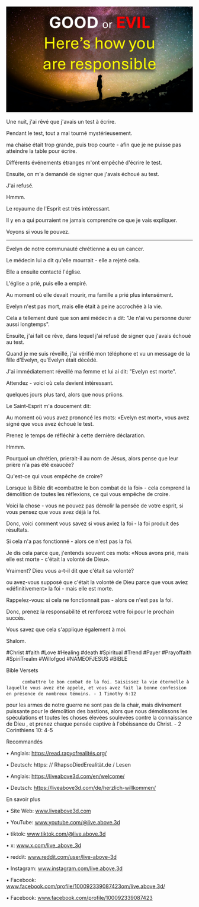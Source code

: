 ![Video cover image](../cover.jpg)

Une nuit, j'ai rêvé que j'avais un test à écrire.

Pendant le test, tout a mal tourné mystérieusement.

ma chaise était trop grande, puis trop courte - afin que je ne puisse pas atteindre la table pour écrire.

Différents événements étranges m'ont empêché d'écrire le test.

Ensuite, on m'a demandé de signer que j'avais échoué au test.

J'ai refusé.

Hmmm.

Le royaume de l'Esprit est très intéressant.

Il y en a qui pourraient ne jamais comprendre ce que je vais expliquer.

Voyons si vous le pouvez.

---

Evelyn de notre communauté chrétienne a eu un cancer.

Le médecin lui a dit qu'elle mourrait - elle a rejeté cela.

Elle a ensuite contacté l'église.

L'église a prié, puis elle a empiré.

Au moment où elle devait mourir, ma famille a prié plus intensément.

Evelyn n'est pas mort, mais elle était à peine accrochée à la vie.

Cela a tellement duré que son ami médecin a dit: "Je n'ai vu personne durer aussi longtemps".

Ensuite, j'ai fait ce rêve, dans lequel j'ai refusé de signer que j'avais échoué au test.

Quand je me suis réveillé, j'ai vérifié mon téléphone et vu un message de la fille d'Evelyn, qu'Evelyn était décédé.

J'ai immédiatement réveillé ma femme et lui ai dit: "Evelyn est morte".

Attendez - voici où cela devient intéressant.

quelques jours plus tard, alors que nous priions.

Le Saint-Esprit m'a doucement dit:

Au moment où vous avez prononcé les mots: «Evelyn est mort», vous avez signé que vous avez échoué le test.

Prenez le temps de réfléchir à cette dernière déclaration.

Hmmm.

Pourquoi un chrétien, prierait-il au nom de Jésus, alors pense que leur prière n'a pas été exaucée?

Qu'est-ce qui vous empêche de croire?

Lorsque la Bible dit «combattre le bon combat de la foi» - cela comprend la démolition de toutes les réflexions, ce qui vous empêche de croire.

Voici la chose - vous ne pouvez pas démolir la pensée de votre esprit, si vous pensez que vous avez déjà la foi.

Donc, voici comment vous savez si vous aviez la foi - la foi produit des résultats.

Si cela n'a pas fonctionné - alors ce n'est pas la foi.

Je dis cela parce que, j'entends souvent ces mots: «Nous avons prié, mais elle est morte - c'était la volonté de Dieu».

Vraiment? Dieu vous a-t-il dit que c'était sa volonté?

ou avez-vous supposé que c'était la volonté de Dieu parce que vous aviez «définitivement» la foi - mais elle est morte.

Rappelez-vous: si cela ne fonctionnait pas - alors ce n'est pas la foi.

Donc, prenez la responsabilité et renforcez votre foi pour le prochain succès.

Vous savez que cela s'applique également à moi.

Shalom.

#Christ #faith #Love #Healing #death #Spiritual #Trend #Payer #Prayoffaith #SpiriTrealm #Willofgod #NAMEOFJESUS ​​#BIBLE

Bible Versets

          combattre le bon combat de la foi. Saisissez la vie éternelle à laquelle vous avez été appelé, et vous avez fait la bonne confession en présence de nombreux témoins. - 1 Timothy 6:12

pour les armes de notre guerre ne sont pas de la chair, mais divinement puissante pour le démolition des bastions, alors que nous démolissons les spéculations et toutes les choses élevées soulevées contre la connaissance de Dieu , et prenez chaque pensée captive à l'obéissance du Christ. - 2 Corinthiens 10: 4-5

Recommandés

• Anglais: https://read.rapyofrealités.org/

• Deutsch: https: // RhapsoDiedErealität.de / Lesen

• Anglais: https://liveabove3d.com/en/welcome/

• Deutsch: https://liveabove3d.com/de/herzlich-willkommen/  

En savoir plus

• Site Web: www.liveabove3d.com

• YouTube: www.youtube.com/@live.above.3d

  • tiktok: www.tiktok.com/@live.above.3d

• x: www.x.com/live_above_3d

• reddit: www.reddit.com/user/live-above-3d

• Instagram: www.instagram.com/live.above.3d

• Facebook: www.facebook.com/profile/100092339087423om/live.above.3d/  

• Facebook: www.facebook.com/profile/100092339087423
